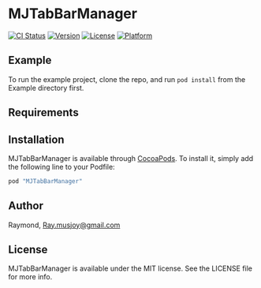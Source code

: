 # MJTabBarManager

[![CI Status](http://img.shields.io/travis/Raymond/MJTabBarManager.svg?style=flat)](https://travis-ci.org/Raymond/MJTabBarManager)
[![Version](https://img.shields.io/cocoapods/v/MJTabBarManager.svg?style=flat)](http://cocoapods.org/pods/MJTabBarManager)
[![License](https://img.shields.io/cocoapods/l/MJTabBarManager.svg?style=flat)](http://cocoapods.org/pods/MJTabBarManager)
[![Platform](https://img.shields.io/cocoapods/p/MJTabBarManager.svg?style=flat)](http://cocoapods.org/pods/MJTabBarManager)

## Example

To run the example project, clone the repo, and run `pod install` from the Example directory first.

## Requirements

## Installation

MJTabBarManager is available through [CocoaPods](http://cocoapods.org). To install
it, simply add the following line to your Podfile:

```ruby
pod "MJTabBarManager"
```

## Author

Raymond, Ray.musjoy@gmail.com

## License

MJTabBarManager is available under the MIT license. See the LICENSE file for more info.
